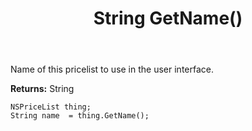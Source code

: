 ﻿---
uid: crmscript_ref_NSPriceList_GetName
title: String GetName()
intellisense: NSPriceList.GetName
keywords: NSPriceList, GetName
so.topic: reference
---

Name of this pricelist to use in the user interface.

**Returns:** String


```crmscript
NSPriceList thing;
String name  = thing.GetName();
```


